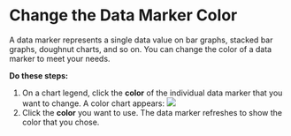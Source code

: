 # Change the Data Marker Color

A data marker represents a single data value on bar graphs, stacked bar graphs, doughnut charts, and so on. You can change the color of a data marker to meet your needs.

**Do these steps:**

1. On a chart legend, click the **color** of the individual data marker that you want to change. A color chart appears: ![](../.gitbook/assets/7407924.png)
2. Click the **color** you want to use. The data marker refreshes to show the color that you chose.

